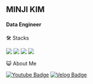 ## MINJI KIM

#### Data Engineer

🛠️ Stacks

<img src="https://img.shields.io/badge/Python-3766AB?style=flat-square&logo=Python&logoColor=white"/> <img src="https://img.shields.io/badge/Java-007396?style=flat-square&logo=Java&logoColor=white"/> <img src="https://img.shields.io/badge/SpringBoot-green?style=flat-square&logo=SpringBoot&logoColor=white"/> <img src="https://img.shields.io/badge/MySQL-4479A1?style=flat-square&logo=MySQL&logoColor=white"/>

😺 About Me

[![Youtube Badge](https://img.shields.io/badge/Youtube-d14836?style=flat-square&logo=Youtube&logoColor=white&link=https://www.youtube.com/@nyangdev-y9i)](https://www.youtube.com/@nyangdev-y9i)
  [![Velog Badge](https://img.shields.io/badge/Velog-20C997?style=flat-square&logo=Velog&logoColor=white&link=https://velog.io/@nyangdev)](https://velog.io/@nyangdev)
